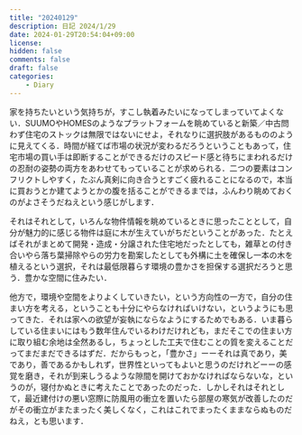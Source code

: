 ```yaml
---
title: "20240129"
description: 日記 2024/1/29
date: 2024-01-29T20:54:04+09:00
license: 
hidden: false
comments: false
draft: false
categories: 
    - Diary
---
```


家を持ちたいという気持ちが，すこし執着みたいになってしまっていてよくない．SUUMOやHOMESのようなプラットフォームを眺めていると新築／中古問わず住宅のストックは無限ではないにせよ，それなりに選択肢があるもののように見えてくる．時間が経てば市場の状況が変わるだろうということもあって，住宅市場の買い手は即断することができるだけのスピード感と待ちにまわれるだけの忍耐の姿勢の両方をあわせてもっていることが求められる．二つの要素はコンフリクトしやすく，たぶん真剣に向き合うとすごく疲れることになるので，本当に買おうとか建てようとかの腹を括ることができるまでは，ふんわり眺めておくのがよさそうだねえという感じがします．

それはそれとして，いろんな物件情報を眺めているときに思ったこととして，自分が魅力的に感じる物件は庭に木が生えていがちだということがあった．たとえばそれがまとめて開発・造成・分譲された住宅地だったとしても，雑草との付き合いやら落ち葉掃除やらの労力を勘案したとしても外構に土を確保し一本の木を植えるという選択，それは最低限暮らす環境の豊かさを担保する選択だろうと思う．豊かな空間に住みたい．

他方で，環境や空間をよりよくしていきたい，という方向性の一方で，自分の住まい方を考える，ということも十分にやらなければいけない，というようにも思ってきた．それは家への欲望が妄執にならなようにするためでもある．いま暮らしている住まいにはもう数年住んでいるわけだけれども，まだそこでの住まい方に取り組む余地は全然あるし，ちょっとした工夫で住むことの質を変えることだってまだまだできるはずだ．だからもっと，「豊かさ」ーーそれは真であり，美であり，善であるかもしれず，世界性といってもよいと思うのだけれどーーの感覚を磨き，それが到来しうるような隙間を開けておかなければならないな，というのが，寝付かぬときに考えたことであったのだった．しかしそれはそれとして，最近建付けの悪い窓際に防風用の衝立を置いたら部屋の寒気が改善したのだがその衝立がまたまったく美しくなく，これはこれでまったくままならぬものだねえ，とも思います．

